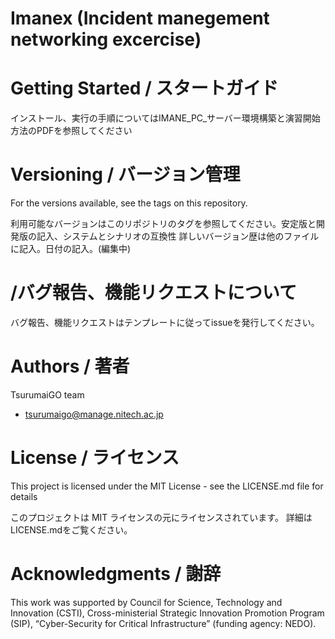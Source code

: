 # Imanex (Incident manegement networking excercise) 


# Getting Started / スタートガイド

インストール、実行の手順についてはIMANE_PC_サーバー環境構築と演習開始方法のPDFを参照してください

# Versioning / バージョン管理

For the versions available, see the tags on this repository.

利用可能なバージョンはこのリポジトリのタグを参照してください。安定版と開発版の記入、システムとシナリオの互換性
詳しいバージョン歴は他のファイルに記入。日付の記入。(編集中)

# /バグ報告、機能リクエストについて

バグ報告、機能リクエストはテンプレートに従ってissueを発行してください。

# Authors / 著者

TsurumaiGO team
+ tsurumaigo@manage.nitech.ac.jp

# License / ライセンス

This project is licensed under the MIT License - see the LICENSE.md file for details

このプロジェクトは MIT ライセンスの元にライセンスされています。 詳細はLICENSE.mdをご覧ください。

# Acknowledgments / 謝辞

This work was supported by Council for Science, Technology and Innovation (CSTI), Cross-ministerial Strategic Innovation Promotion Program (SIP), “Cyber-Security for Critical Infrastructure” (funding agency: NEDO). 

